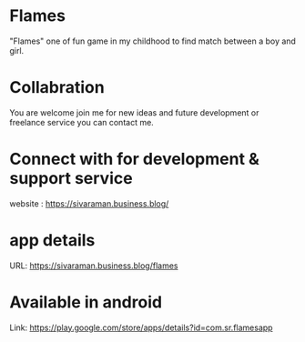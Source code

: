 # Flames
"Flames" one of fun game in my childhood to find match between a boy and girl. 

# Collabration

You are welcome join me for new ideas and future development or freelance service you can contact me.

# Connect with for development & support service

website : https://sivaraman.business.blog/

# app details 

URL: https://sivaraman.business.blog/flames

# Available in android

Link: https://play.google.com/store/apps/details?id=com.sr.flamesapp